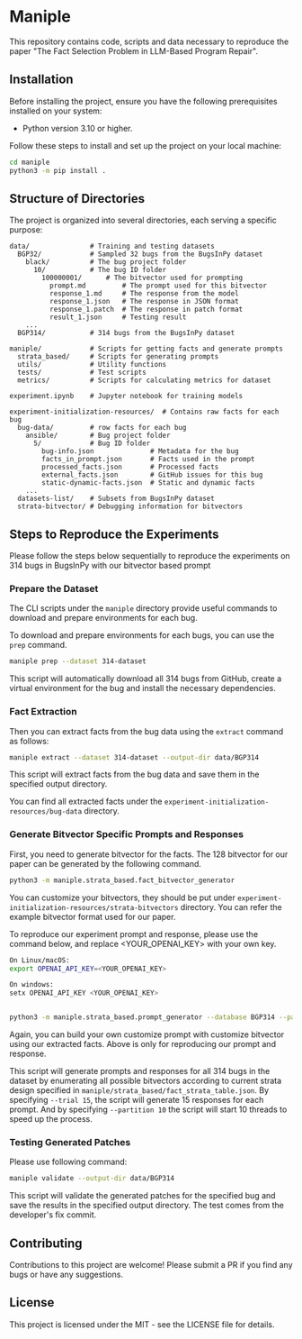 # Maniple

This repository contains code, scripts and data necessary to reproduce the paper "The Fact Selection Problem in LLM-Based Program Repair".

## Installation

Before installing the project, ensure you have the following prerequisites installed on your system:

- Python version 3.10 or higher.

Follow these steps to install and set up the project on your local machine:

```sh
cd maniple
python3 -m pip install .
```

## Structure of Directories

The project is organized into several directories, each serving a specific purpose:

```plaintext
data/               # Training and testing datasets
  BGP32/            # Sampled 32 bugs from the BugsInPy dataset
    black/          # The bug project folder
      10/           # The bug ID folder
        100000001/      # The bitvector used for prompting
          prompt.md         # The prompt used for this bitvector
          response_1.md     # The response from the model
          response_1.json   # The response in JSON format
          response_1.patch  # The response in patch format
          result_1.json     # Testing result
    ...
  BGP314/           # 314 bugs from the BugsInPy dataset

maniple/            # Scripts for getting facts and generate prompts
  strata_based/     # Scripts for generating prompts
  utils/            # Utility functions
  tests/            # Test scripts
  metrics/          # Scripts for calculating metrics for dataset

experiment.ipynb    # Jupyter notebook for training models

experiment-initialization-resources/  # Contains raw facts for each bug
  bug-data/         # row facts for each bug
    ansible/        # Bug project folder
      5/            # Bug ID folder
        bug-info.json              # Metadata for the bug
        facts_in_prompt.json       # Facts used in the prompt
        processed_facts.json       # Processed facts
        external_facts.json        # GitHub issues for this bug
        static-dynamic-facts.json  # Static and dynamic facts
    ...
  datasets-list/    # Subsets from BugsInPy dataset
  strata-bitvector/ # Debugging information for bitvectors
```

## Steps to Reproduce the Experiments

Please follow the steps below sequentially to reproduce the experiments on 314 bugs in BugsInPy with our bitvector based prompt

### Prepare the Dataset

The CLI scripts under the `maniple` directory provide useful commands to download and prepare environments for each bug.

To download and prepare environments for each bugs, you can use the `prep` command.

```sh
maniple prep --dataset 314-dataset
```

This script will automatically download all 314 bugs from GitHub, create a virtual environment for the bug and install the necessary dependencies.

### Fact Extraction

Then you can extract facts from the bug data using the `extract` command as follows:

```sh
maniple extract --dataset 314-dataset --output-dir data/BGP314
```

This script will extract facts from the bug data and save them in the specified output directory.

You can find all extracted facts under the `experiment-initialization-resources/bug-data` directory.

### Generate Bitvector Specific Prompts and Responses

First, you need to generate bitvector for the facts. The 128 bitvector for our paper can be generated by the following command.

```sh
python3 -m maniple.strata_based.fact_bitvector_generator
```

You can customize your bitvectors, they should be put under `experiment-initialization-resources/strata-bitvectors` directory. You can refer the example bitvector format used for our paper.

To reproduce our experiment prompt and response, please use the command below, and replace <YOUR_OPENAI_KEY> with your own key.

```sh
On Linux/macOS:
export OPENAI_API_KEY=<YOUR_OPENAI_KEY>

On windows:
setx OPENAI_API_KEY <YOUR_OPENAI_KEY>


python3 -m maniple.strata_based.prompt_generator --database BGP314 --partition 10 --start_index 1 --trial 15
```

Again, you can build your own customize prompt with customize bitvector using our extracted facts. Above is only for reproducing our prompt and response.

This script will generate prompts and responses for all 314 bugs in the dataset by enumerating all possible bitvectors according to current strata design specified in `maniple/strata_based/fact_strata_table.json`. By specifying `--trial 15`, the script will generate 15 responses for each prompt. And by specifying `--partition 10` the script will start 10 threads to speed up the process.

### Testing Generated Patches

Please use following command:

```sh
maniple validate --output-dir data/BGP314
```

This script will validate the generated patches for the specified bug and save the results in the specified output directory. The test comes from the developer's fix commit.

## Contributing

Contributions to this project are welcome! Please submit a PR if you find any bugs or have any suggestions.

## License

This project is licensed under the MIT - see the LICENSE file for details.
